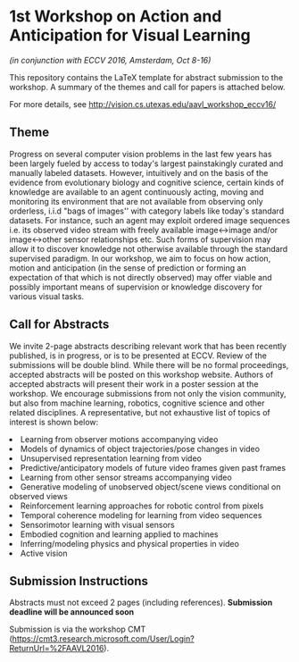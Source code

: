 # 1st Workshop on Action and Anticipation for Visual Learning
*(in conjunction with ECCV 2016, Amsterdam, Oct 8-16)*

This repository contains the LaTeX template for abstract submission to the workshop. A summary of the themes and call for papers is attached below. 

For more details, see http://vision.cs.utexas.edu/aavl_workshop_eccv16/

## Theme
Progress on several computer vision problems in the last few years has been largely fueled by access to today's largest painstakingly curated and manually labeled datasets. However, intuitively and on the basis of the evidence from evolutionary biology and cognitive science, certain kinds of knowledge are available to an agent continuously acting, moving and monitoring its environment that are not available from observing only orderless, i.i.d "bags of images'' with category labels like today's standard datasets. For instance, such an agent may exploit ordered image sequences  i.e. its observed video stream with freely available image<->image and/or image<->other sensor relationships etc. Such forms of supervision may allow it to discover knowledge not otherwise available through the standard supervised paradigm. In our workshop, we aim to focus on how action, motion and anticipation (in the sense of prediction or forming an expectation of that which is not directly observed) may offer viable and possibly important means of supervision or knowledge discovery for various visual tasks.

## Call for Abstracts
We invite 2-page abstracts describing relevant work that has been recently published, is in progress, or is to be presented at ECCV. Review of the submissions will be double blind. While there will be no formal proceedings, accepted abstracts will be posted on this workshop website. Authors of accepted abstracts will present their work in a poster session at the workshop. We encourage submissions from not only the vision community, but also from machine learning, robotics, cognitive science and other related disciplines. A representative, but not exhaustive list of topics of interest is shown below:</p>
<li> Learning from observer motions accompanying video
<li> Models of dynamics of object trajectories/pose changes in video
<li> Unsupervised representation learning from video
<li> Predictive/anticipatory models of future video frames given past frames
<li> Learning from other sensor streams accompanying video
<li> Generative modeling of unobserved object/scene views conditional on observed views
<li> Reinforcement learning approaches for robotic control from pixels
<li> Temporal coherence modeling for learning from video sequences
<li> Sensorimotor learning with visual sensors
<li> Embodied cognition and learning applied to machines
<li> Inferring/modeling physics and physical properties in video
<li> Active vision

## Submission Instructions

Abstracts must not exceed 2 pages (including references). **Submission deadline will be announced soon**

Submission is via the workshop CMT (https://cmt3.research.microsoft.com/User/Login?ReturnUrl=%2FAAVL2016).
